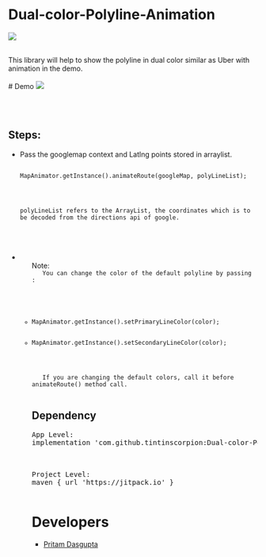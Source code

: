 # Dual-color-Polyline-Animation
[![](https://jitpack.io/v/tintinscorpion/CarMarker-Animation.svg)](https://jitpack.io/#tintinscorpion/CarMarker-Animation)

<br>
This library will help to show the polyline in dual color similar as Uber with animation in the demo. 
<br><br>
# Demo
<img src="https://github.com/tintinscorpion/Dual-color-Polyline-Animation/blob/master/polylinegif.gif"/>

<br><br>

## Steps:
<UL>
<LI>Pass the googlemap context and Latlng points stored in arraylist.
<pre>
<code>
<LI>MapAnimator.getInstance().animateRoute(googleMap, polyLineList);
</LI>
<br><br>
polyLineList refers to the ArrayList<LatLng>, the coordinates which is to be decoded from the directions api of google.
</code>
</pre>
</LI>
 <br><br>
 <LI>
  <ul>Note:
   <code>
   You can change the color of the default polyline by passing :
   <br><br>
   
   <LI>MapAnimator.getInstance().setPrimaryLineColor(color);</LI>
   <LI>MapAnimator.getInstance().setSecondaryLineColor(color);</LI>
   <br> <br>
   If you are changing the default colors, call it before animateRoute() method call.
   </code>
 </LI>


## Dependency
<pre>
<LI>App Level:
implementation 'com.github.tintinscorpion:Dual-color-Polyline-Animation:1.0'
</LI>
<br>
<LI>Project Level:
maven { url 'https://jitpack.io' }
</LI>
</pre>


 

# Developers
<UL>
<LI><a href="https://github.com/tintinscorpion">Pritam Dasgupta</a>
</UL>
